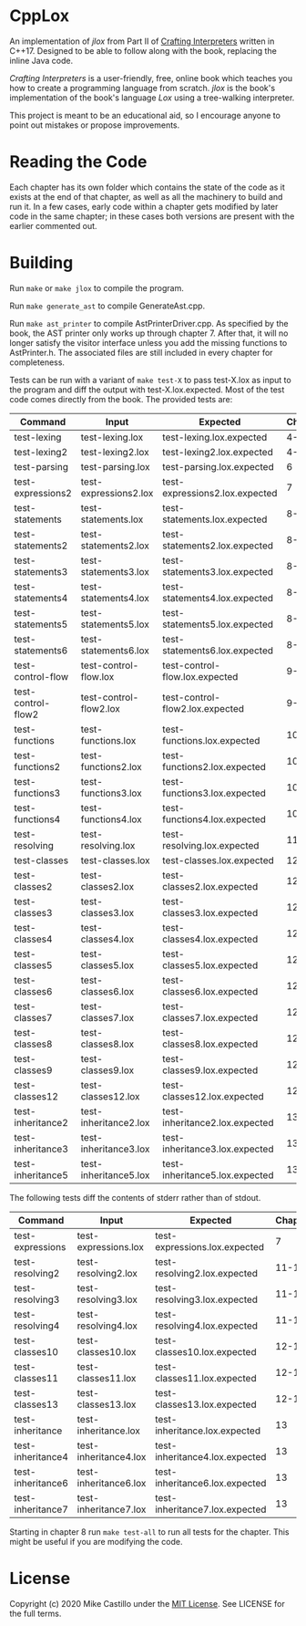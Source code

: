 # CppLox

An implementation of *jlox* from Part II of [Crafting Interpreters](https://www.craftinginterpreters.com/) written in C++17. Designed to be able to follow along with the book, replacing the inline Java code.

*Crafting Interpreters* is a user-friendly, free, online book which teaches you how to create a programming language from scratch. *jlox* is the book's implementation of the book's language *Lox* using a tree-walking interpreter.

This project is meant to be an educational aid, so I encourage anyone to point out mistakes or propose improvements.


# Reading the Code

Each chapter has its own folder which contains the state of the code as it exists at the end of that chapter, as well as all the machinery to build and run it. In a few cases, early code within a chapter gets modified by later code in the same chapter; in these cases both versions are present with the earlier commented out.


# Building

Run `make` or `make jlox` to compile the program.

Run `make generate_ast` to compile GenerateAst.cpp.

Run `make ast_printer` to compile AstPrinterDriver.cpp. As specified by the book, the AST printer only works up through chapter 7. After that, it will no longer satisfy the visitor interface unless you add the missing functions to AstPrinter.h. The associated files are still included in every chapter for completeness.

Tests can be run with a variant of `make test-X` to pass test-X.lox as input to the program and diff the output with test-X.lox.expected. Most of the test code comes directly from the book. The provided tests are:

| Command            | Input                  | Expected                        | Chapters |
| ------------------ | ---------------------- | ------------------------------- | -------- |
| test-lexing        | test-lexing.lox        | test-lexing.lox.expected        | 4-5      |
| test-lexing2       | test-lexing2.lox       | test-lexing2.lox.expected       | 4-5      |
| test-parsing       | test-parsing.lox       | test-parsing.lox.expected       | 6        |
| test-expressions2  | test-expressions2.lox  | test-expressions2.lox.expected  | 7        |
| test-statements    | test-statements.lox    | test-statements.lox.expected    | 8-13     |
| test-statements2   | test-statements2.lox   | test-statements2.lox.expected   | 8-13     |
| test-statements3   | test-statements3.lox   | test-statements3.lox.expected   | 8-13     |
| test-statements4   | test-statements4.lox   | test-statements4.lox.expected   | 8-13     |
| test-statements5   | test-statements5.lox   | test-statements5.lox.expected   | 8-13     |
| test-statements6   | test-statements6.lox   | test-statements6.lox.expected   | 8-13     |
| test-control-flow  | test-control-flow.lox  | test-control-flow.lox.expected  | 9-13     |
| test-control-flow2 | test-control-flow2.lox | test-control-flow2.lox.expected | 9-13     |
| test-functions     | test-functions.lox     | test-functions.lox.expected     | 10-13    |
| test-functions2    | test-functions2.lox    | test-functions2.lox.expected    | 10-13    |
| test-functions3    | test-functions3.lox    | test-functions3.lox.expected    | 10-13    |
| test-functions4    | test-functions4.lox    | test-functions4.lox.expected    | 10-13    |
| test-resolving     | test-resolving.lox     | test-resolving.lox.expected     | 11-13    |
| test-classes       | test-classes.lox       | test-classes.lox.expected       | 12-13    |
| test-classes2      | test-classes2.lox      | test-classes2.lox.expected      | 12-13    |
| test-classes3      | test-classes3.lox      | test-classes3.lox.expected      | 12-13    |
| test-classes4      | test-classes4.lox      | test-classes4.lox.expected      | 12-13    |
| test-classes5      | test-classes5.lox      | test-classes5.lox.expected      | 12-13    |
| test-classes6      | test-classes6.lox      | test-classes6.lox.expected      | 12-13    |
| test-classes7      | test-classes7.lox      | test-classes7.lox.expected      | 12-13    |
| test-classes8      | test-classes8.lox      | test-classes8.lox.expected      | 12-13    |
| test-classes9      | test-classes9.lox      | test-classes9.lox.expected      | 12-13    |
| test-classes12     | test-classes12.lox     | test-classes12.lox.expected     | 12-13    |
| test-inheritance2  | test-inheritance2.lox  | test-inheritance2.lox.expected  | 13       |
| test-inheritance3  | test-inheritance3.lox  | test-inheritance3.lox.expected  | 13       |
| test-inheritance5  | test-inheritance5.lox  | test-inheritance5.lox.expected  | 13       |

The following tests diff the contents of stderr rather than of stdout.

| Command           | Input                 | Expected                       | Chapters |
| ----------------- | --------------------- | ------------------------------ | -------- |
| test-expressions  | test-expressions.lox  | test-expressions.lox.expected  | 7        |
| test-resolving2   | test-resolving2.lox   | test-resolving2.lox.expected   | 11-13    |
| test-resolving3   | test-resolving3.lox   | test-resolving3.lox.expected   | 11-13    |
| test-resolving4   | test-resolving4.lox   | test-resolving4.lox.expected   | 11-13    |
| test-classes10    | test-classes10.lox    | test-classes10.lox.expected    | 12-13    |
| test-classes11    | test-classes11.lox    | test-classes11.lox.expected    | 12-13    |
| test-classes13    | test-classes13.lox    | test-classes13.lox.expected    | 12-13    |
| test-inheritance  | test-inheritance.lox  | test-inheritance.lox.expected  | 13       |
| test-inheritance4 | test-inheritance4.lox | test-inheritance4.lox.expected | 13       |
| test-inheritance6 | test-inheritance6.lox | test-inheritance6.lox.expected | 13       |
| test-inheritance7 | test-inheritance7.lox | test-inheritance7.lox.expected | 13       |

Starting in chapter 8 run `make test-all` to run all tests for the chapter. This might be useful if you are modifying the code.


# License

Copyright (c) 2020 Mike Castillo under the [MIT License](https://choosealicense.com/licenses/mit/). See LICENSE for the full terms.
